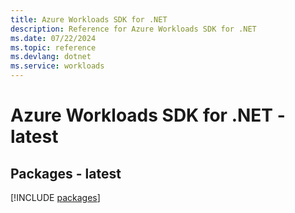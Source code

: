```yaml
---
title: Azure Workloads SDK for .NET
description: Reference for Azure Workloads SDK for .NET
ms.date: 07/22/2024
ms.topic: reference
ms.devlang: dotnet
ms.service: workloads
---
```

# Azure Workloads SDK for .NET - latest
## Packages - latest
[!INCLUDE [packages](workloads-index.md)]